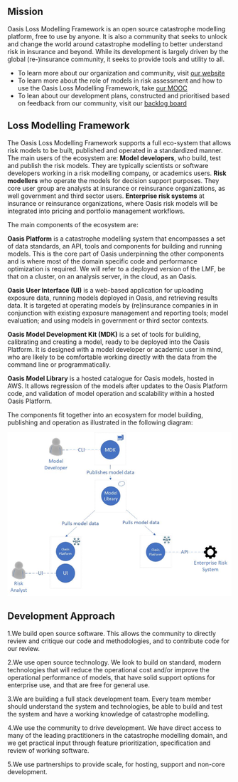 ## Mission

Oasis Loss Modelling Framework is an open source catastrophe modelling platform, free to use by anyone. It is also a community that seeks to unlock and change the world around catastrophe modelling to better understand risk in insurance and beyond. While its development is largely driven by the global (re-)insurance community, it seeks to provide tools and utility to all.
- To learn more about our organization and community, visit [our website](http://www.oasislmf.org)
- To learn more about the role of models in risk assessment and how to use the Oasis Loss Modelling Framework, take [our MOOC](http://www.oasismooc.org/)
- To lean about our development plans, constructed and prioritised based on feedback from our community, visit our [backlog board](https://trello.com/b/7O0krVYr/backlog)

## Loss Modelling Framework

The Oasis Loss Modelling Framework supports a full eco-system that allows risk models to be built, published and operated in a standardized manner. The main users of the ecosystem are:
**Model developers**, who build, test and publish the risk models. They are typically scientists or software developers working in a risk modelling company, or academics users.
**Risk modellers** who operate the models for decision support purposes. They core user group are analysts at insurance or reinsurance organizations, as well government and third sector users.
**Enterprise risk systems** at insurance or reinsurance organizations, where Oasis risk models will be integrated into pricing and portfolio management workflows.

The main components of the ecosystem are:

**Oasis Platform** is a catastrophe modelling system that encompasses a set of data standards, an API, tools and components for building and running models. This is the core part of Oasis underpinning the other components and is where most of the domain specific code and performance optimization is required. We will refer to a deployed version of the LMF, be that on a cluster, on an analysis server, in the cloud, as an Oasis.

**Oasis User Interface (UI)** is a web-based application for uploading exposure data, running models deployed in Oasis, and retrieving results data. It is targeted at operating models by (re)insurance companies in in conjunction with existing exposure management and reporting tools; model evaluation; and using models in government or third sector contexts.
 
**Oasis Model Development Kit (MDK)** is a set of tools for building, calibrating and creating a model, ready to be deployed into the Oasis Platform. It is designed with a model developer or academic user in mind, who are likely to be comfortable working directly with the data from the command line or programmatically.  

**Oasis Model Library** is a hosted catalogue for Oasis models, hosted in AWS. It allows regression of the models after updates to the Oasis Platform code, and validation of model operation and scalability within a hosted Oasis Platform.

The components fit together into an ecosystem for  model building, publishing and operation as illustrated in the following diagram:

![Oasis Ecosystem](static/oasis_ecosystem.jpg)

## Development Approach

1.We build open source software. This allows the community to directly review and critique our code and methodologies, and to contribute code for our review. 

2.We use open source technology. We look to build on standard, modern technologies that 
will reduce the operational cost and/or improve the operational performance of models, that 
have solid support options for enterprise use, and that are free for general use. 

3.We are building a full stack development team. Every team member should understand the 
system and technologies, be able to build and test the system and have a working knowledge 
of catastrophe modelling. 

4.We use the community to drive development. We have direct access to many of the leading 
practitioners in the catastrophe modelling domain, and we get practical input through feature 
prioritization, specification and review of working software. 

5.We use partnerships to provide scale, for hosting, support and non-core development. 




